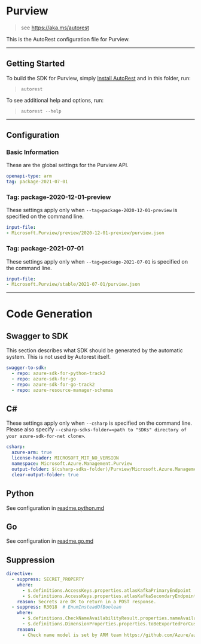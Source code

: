 # Purview
    
> see https://aka.ms/autorest

This is the AutoRest configuration file for Purview.



---
## Getting Started 
To build the SDK for Purview, simply [Install AutoRest](https://aka.ms/autorest/install) and in this folder, run:

> `autorest`

To see additional help and options, run:

> `autorest --help`
---

## Configuration



### Basic Information 
These are the global settings for the Purview API.

``` yaml
openapi-type: arm
tag: package-2021-07-01
```


### Tag: package-2020-12-01-preview

These settings apply only when `--tag=package-2020-12-01-preview` is specified on the command line.

``` yaml $(tag) == 'package-2020-12-01-preview'
input-file:
- Microsoft.Purview/preview/2020-12-01-preview/purview.json
```


### Tag: package-2021-07-01

These settings apply only when `--tag=package-2021-07-01` is specified on the command line.

``` yaml $(tag) == 'package-2021-07-01'
input-file:
- Microsoft.Purview/stable/2021-07-01/purview.json
```

---
# Code Generation


## Swagger to SDK

This section describes what SDK should be generated by the automatic system.
This is not used by Autorest itself.

``` yaml $(swagger-to-sdk)
swagger-to-sdk:
  - repo: azure-sdk-for-python-track2
  - repo: azure-sdk-for-go
  - repo: azure-sdk-for-go-track2
  - repo: azure-resource-manager-schemas
```


## C# 

These settings apply only when `--csharp` is specified on the command line.
Please also specify `--csharp-sdks-folder=<path to "SDKs" directory of your azure-sdk-for-net clone>`.

``` yaml $(csharp)
csharp:
  azure-arm: true
  license-header: MICROSOFT_MIT_NO_VERSION
  namespace: Microsoft.Azure.Management.Purview
  output-folder: $(csharp-sdks-folder)/Purview/Microsoft.Azure.Management.Purview/src/Generated
  clear-output-folder: true
```

## Python

See configuration in [readme.python.md](./readme.python.md)

## Go

See configuration in [readme.go.md](./readme.go.md)

## Suppression

``` yaml
directive:
  - suppress: SECRET_PROPERTY
    where:
      - $.definitions.AccessKeys.properties.atlasKafkaPrimaryEndpoint
      - $.definitions.AccessKeys.properties.atlasKafkaSecondaryEndpoint
    reason: Secrets are OK to return in a POST response.
  - suppress: R3018  # EnumInsteadOfBoolean
    where:
      - $.definitions.CheckNameAvailabilityResult.properties.nameAvailable
      - $.definitions.DimensionProperties.properties.toBeExportedForCustomer
    reason:
      - Check name model is set by ARM team https://github.com/Azure/azure-resource-manager-rpc/blob/master/v1.0/proxy-api-reference.md#check-name-availability-requests
```
